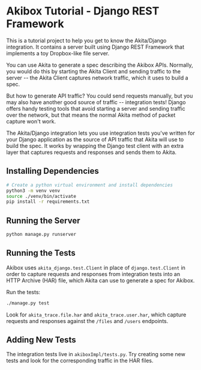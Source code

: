 # Akibox Tutorial - Django REST Framework

This is a tutorial project to help you get to know the Akita/Django
integration.  It contains a server built using Django REST Framework that
implements a toy Dropbox-like file server.

You can use Akita to generate a spec describing the Akibox APIs.  Normally, you
would do this by starting the Akita Client and sending traffic to the server --
the Akita Client captures network traffic, which it uses to build a spec.

But how to generate API traffic?  You could send requests manually, but you may
also have another good source of traffic -- integration tests!  Django offers
handy testing tools that avoid starting a server and sending traffic over the
network, but that means the normal Akita method of packet capture won't work. 

The Akita/Django integration lets you use integration tests you've written for
your Django application as the source of API traffic that Akita will use to
build the spec.  It works by wrapping the Django test client with an extra
layer that captures requests and responses and sends them to Akita.

## Installing Dependencies

```bash
# Create a python virtual environment and install dependencies
python3 -m venv venv
source ./venv/bin/activate
pip install -r requirements.txt
```

## Running the Server

```bash
python manage.py runserver
```

## Running the Tests

Akibox uses `akita_django.test.Client` in place of `django.test.Client` in
order to capture requests and responses from integration tests into an HTTP
Archive (HAR) file, which Akita can use to generate a spec for Akibox.

Run the tests:
```bash
./manage.py test
```

Look for `akita_trace.file.har` and `akita_trace.user.har`, which capture
requests and responses against the `/files` and `/users` endpoints.

## Adding New Tests

The integration tests live in `akiboxImpl/tests.py`.  Try creating some new
tests and look for the corresponding traffic in the HAR files.
